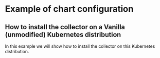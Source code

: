 # Example of chart configuration

## How to install the collector on a Vanilla (unmodified) Kubernetes distribution

In this example we will show how to install the collector on this Kubernetes
distribution.
